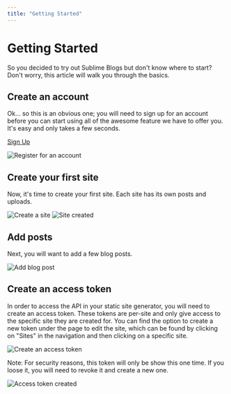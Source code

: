 ```yaml
---
title: "Getting Started"
---
```

# Getting Started
So you decided to try out Sublime Blogs but don't know where to start? Don't worry, this article will walk you
            through the basics.
## Create an account
Ok... so this is an obvious one; you will need to sign up for an account before you can start using all of the awesome feature we have to offer you. It's easy and only takes a few seconds.

<a href="https://app.sublimeblogs.com/register" class="btn-primary">Sign Up</a>

![Register for an account](/assets/images/documentation/register.png)

## Create your first site
Now, it's time to create your first site. Each site has its own posts and uploads.

![Create a site](/assets/images/documentation/create-a-site.png)
![Site created](/assets/images/documentation/site-created.png)

## Add posts
Next, you will want to add a few blog posts.

![Add blog post](/assets/images/documentation/add-post.png)

## Create an access token
In order to access the API in your static site generator, you will need to create an access token. These tokens are per-site and only give access to the specific site they are created for. You can find the option to create a new token under the page to edit the site, which can be found by clicking on "Sites" in the navigation and then clicking on a specific site.

![Create an access token](/assets/images/documentation/create-an-access-token.png)

Note: For security reasons, this token will only be show this one time. If you loose it, you will need to revoke it and create a new one.

![Access token created](/assets/images/documentation/access-token-created.png)
